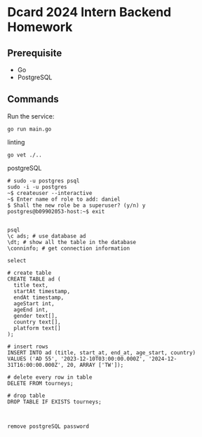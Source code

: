 # Dcard 2024 Intern Backend Homework

## Prerequisite
* Go
* PostgreSQL


## Commands
Run the service:
```
go run main.go
```

linting
```
go vet ./..
```

postgreSQL
```
# sudo -u postgres psql
sudo -i -u postgres
~$ createuser --interactive
~$ Enter name of role to add: daniel
$ Shall the new role be a superuser? (y/n) y
postgres@b09902053-host:~$ exit


psql
\c ads; # use database ad
\dt; # show all the table in the database
\conninfo; # get connection information

select

# create table
CREATE TABLE ad ( 
  title text,
  startAt timestamp,
  endAt timestamp,
  ageStart int,
  ageEnd int,
  gender text[],
  country text[],
  platform text[]
);

# insert rows
INSERT INTO ad (title, start_at, end_at, age_start, country)
VALUES ('AD 55', '2023-12-10T03:00:00.000Z', '2024-12-31T16:00:00.000Z', 20, ARRAY ['TW']);

# delete every row in table
DELETE FROM tourneys;

# drop table
DROP TABLE IF EXISTS tourneys;



remove postgreSQL password

```
